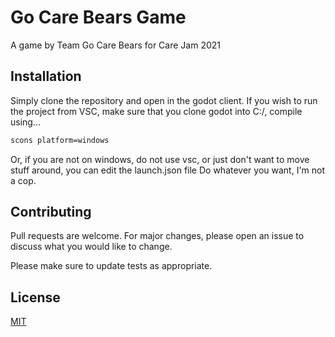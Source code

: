 # Go Care Bears Game

A game by Team Go Care Bears for Care Jam 2021

## Installation

Simply clone the repository and open in the godot client.
If you wish to run the project from VSC, make sure that you clone godot into C:/, compile using...
```bash
scons platform=windows 
```
Or, if you are not on windows, do not use vsc, or just don't want to move stuff around, you can edit the launch.json file
Do whatever you want, I'm not a cop.

## Contributing
Pull requests are welcome. For major changes, please open an issue to discuss what you would like to change.

Please make sure to update tests as appropriate.

## License
[MIT](https://choosealicense.com/licenses/mit/)